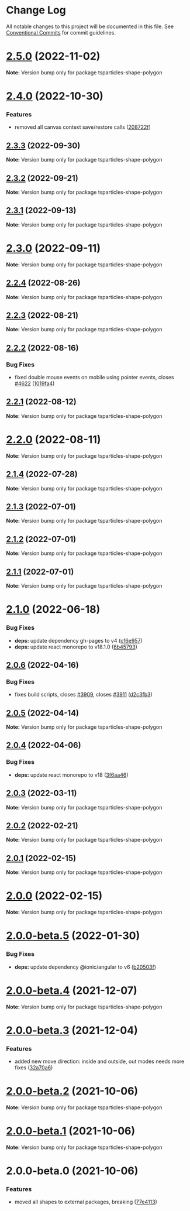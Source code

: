 # Change Log

All notable changes to this project will be documented in this file.
See [Conventional Commits](https://conventionalcommits.org) for commit guidelines.

# [2.5.0](https://github.com/matteobruni/tsparticles/compare/tsparticles-shape-polygon@2.4.0...tsparticles-shape-polygon@2.5.0) (2022-11-02)

**Note:** Version bump only for package tsparticles-shape-polygon

# [2.4.0](https://github.com/matteobruni/tsparticles/compare/tsparticles-shape-polygon@2.3.3...tsparticles-shape-polygon@2.4.0) (2022-10-30)

### Features

-   removed all canvas context save/restore calls ([208722f](https://github.com/matteobruni/tsparticles/commit/208722f0a521246165b7cdc529dfbfbd7a3cf7eb))

## [2.3.3](https://github.com/matteobruni/tsparticles/compare/tsparticles-shape-polygon@2.3.2...tsparticles-shape-polygon@2.3.3) (2022-09-30)

**Note:** Version bump only for package tsparticles-shape-polygon

## [2.3.2](https://github.com/matteobruni/tsparticles/compare/tsparticles-shape-polygon@2.3.1...tsparticles-shape-polygon@2.3.2) (2022-09-21)

**Note:** Version bump only for package tsparticles-shape-polygon

## [2.3.1](https://github.com/matteobruni/tsparticles/compare/tsparticles-shape-polygon@2.3.0...tsparticles-shape-polygon@2.3.1) (2022-09-13)

**Note:** Version bump only for package tsparticles-shape-polygon

# [2.3.0](https://github.com/matteobruni/tsparticles/compare/tsparticles-shape-polygon@2.2.4...tsparticles-shape-polygon@2.3.0) (2022-09-11)

**Note:** Version bump only for package tsparticles-shape-polygon

## [2.2.4](https://github.com/matteobruni/tsparticles/compare/tsparticles-shape-polygon@2.2.2...tsparticles-shape-polygon@2.2.4) (2022-08-26)

**Note:** Version bump only for package tsparticles-shape-polygon

## [2.2.3](https://github.com/matteobruni/tsparticles/compare/tsparticles-shape-polygon@2.2.2...tsparticles-shape-polygon@2.2.3) (2022-08-21)

**Note:** Version bump only for package tsparticles-shape-polygon

## [2.2.2](https://github.com/matteobruni/tsparticles/compare/tsparticles-shape-polygon@2.2.1...tsparticles-shape-polygon@2.2.2) (2022-08-16)

### Bug Fixes

-   fixed double mouse events on mobile using pointer events, closes [#4622](https://github.com/matteobruni/tsparticles/issues/4622) ([1019fa4](https://github.com/matteobruni/tsparticles/commit/1019fa431f8a43cbd45d6adeb5adf94433e6e04b))

## [2.2.1](https://github.com/matteobruni/tsparticles/compare/tsparticles-shape-polygon@2.2.0...tsparticles-shape-polygon@2.2.1) (2022-08-12)

**Note:** Version bump only for package tsparticles-shape-polygon

# [2.2.0](https://github.com/matteobruni/tsparticles/compare/tsparticles-shape-polygon@2.1.4...tsparticles-shape-polygon@2.2.0) (2022-08-11)

**Note:** Version bump only for package tsparticles-shape-polygon

## [2.1.4](https://github.com/matteobruni/tsparticles/compare/tsparticles-shape-polygon@2.1.3...tsparticles-shape-polygon@2.1.4) (2022-07-28)

**Note:** Version bump only for package tsparticles-shape-polygon

## [2.1.3](https://github.com/matteobruni/tsparticles/compare/tsparticles-shape-polygon@2.1.2...tsparticles-shape-polygon@2.1.3) (2022-07-01)

**Note:** Version bump only for package tsparticles-shape-polygon

## [2.1.2](https://github.com/matteobruni/tsparticles/compare/tsparticles-shape-polygon@2.1.1...tsparticles-shape-polygon@2.1.2) (2022-07-01)

**Note:** Version bump only for package tsparticles-shape-polygon

## [2.1.1](https://github.com/matteobruni/tsparticles/compare/tsparticles-shape-polygon@2.1.0...tsparticles-shape-polygon@2.1.1) (2022-07-01)

**Note:** Version bump only for package tsparticles-shape-polygon

# [2.1.0](https://github.com/matteobruni/tsparticles/compare/tsparticles-shape-polygon@2.0.6...tsparticles-shape-polygon@2.1.0) (2022-06-18)

### Bug Fixes

-   **deps:** update dependency gh-pages to v4 ([cf6e957](https://github.com/matteobruni/tsparticles/commit/cf6e9577132afcec26410f7321fcf5ffcfb05930))
-   **deps:** update react monorepo to v18.1.0 ([6b45793](https://github.com/matteobruni/tsparticles/commit/6b457937c41d7681a2135dfcb6ff220e578f22bb))

## [2.0.6](https://github.com/matteobruni/tsparticles/compare/tsparticles-shape-polygon@2.0.5...tsparticles-shape-polygon@2.0.6) (2022-04-16)

### Bug Fixes

-   fixes build scripts, closes [#3909](https://github.com/matteobruni/tsparticles/issues/3909), closes [#3911](https://github.com/matteobruni/tsparticles/issues/3911) ([d2c3fb3](https://github.com/matteobruni/tsparticles/commit/d2c3fb33ff9c9d529f2609f89c63cb6e1e61ecda))

## [2.0.5](https://github.com/matteobruni/tsparticles/compare/tsparticles-shape-polygon@2.0.4...tsparticles-shape-polygon@2.0.5) (2022-04-14)

**Note:** Version bump only for package tsparticles-shape-polygon

## [2.0.4](https://github.com/matteobruni/tsparticles/compare/tsparticles-shape-polygon@2.0.3...tsparticles-shape-polygon@2.0.4) (2022-04-06)

### Bug Fixes

-   **deps:** update react monorepo to v18 ([3f6aa46](https://github.com/matteobruni/tsparticles/commit/3f6aa46e399d0092ae13ba494db86256c0d05c40))

## [2.0.3](https://github.com/matteobruni/tsparticles/compare/tsparticles-shape-polygon@2.0.2...tsparticles-shape-polygon@2.0.3) (2022-03-11)

**Note:** Version bump only for package tsparticles-shape-polygon

## [2.0.2](https://github.com/matteobruni/tsparticles/compare/tsparticles-shape-polygon@2.0.1...tsparticles-shape-polygon@2.0.2) (2022-02-21)

**Note:** Version bump only for package tsparticles-shape-polygon

## [2.0.1](https://github.com/matteobruni/tsparticles/compare/tsparticles-shape-polygon@2.0.0...tsparticles-shape-polygon@2.0.1) (2022-02-15)

**Note:** Version bump only for package tsparticles-shape-polygon

# [2.0.0](https://github.com/matteobruni/tsparticles/compare/tsparticles-shape-polygon@2.0.0-beta.5...tsparticles-shape-polygon@2.0.0) (2022-02-15)

**Note:** Version bump only for package tsparticles-shape-polygon

# [2.0.0-beta.5](https://github.com/matteobruni/tsparticles/compare/tsparticles-shape-polygon@2.0.0-beta.4...tsparticles-shape-polygon@2.0.0-beta.5) (2022-01-30)

### Bug Fixes

-   **deps:** update dependency @ionic/angular to v6 ([b20503f](https://github.com/matteobruni/tsparticles/commit/b20503ff2a29f6c8617f42c764c8a868fc334c5f))

# [2.0.0-beta.4](https://github.com/matteobruni/tsparticles/compare/tsparticles-shape-polygon@2.0.0-beta.3...tsparticles-shape-polygon@2.0.0-beta.4) (2021-12-07)

**Note:** Version bump only for package tsparticles-shape-polygon

# [2.0.0-beta.3](https://github.com/matteobruni/tsparticles/compare/tsparticles-shape-polygon@2.0.0-beta.2...tsparticles-shape-polygon@2.0.0-beta.3) (2021-12-04)

### Features

-   added new move direction: inside and outside, out modes needs more fixes ([32a70a6](https://github.com/matteobruni/tsparticles/commit/32a70a68a155db1ed796519addd7298e33a39094))

# [2.0.0-beta.2](https://github.com/matteobruni/tsparticles/compare/tsparticles-shape-polygon@2.0.0-beta.1...tsparticles-shape-polygon@2.0.0-beta.2) (2021-10-06)

**Note:** Version bump only for package tsparticles-shape-polygon

# [2.0.0-beta.1](https://github.com/matteobruni/tsparticles/compare/tsparticles-shape-polygon@2.0.0-beta.0...tsparticles-shape-polygon@2.0.0-beta.1) (2021-10-06)

**Note:** Version bump only for package tsparticles-shape-polygon

# 2.0.0-beta.0 (2021-10-06)

### Features

-   moved all shapes to external packages, breaking ([77e4113](https://github.com/matteobruni/tsparticles/commit/77e411338f65ab076fe85c0f143c13417147d4b5))
